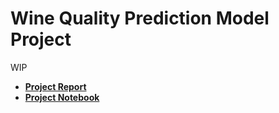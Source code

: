 # Wine Quality Prediction Model Project
WIP
- **[Project Report](https://github.com/Cvboukalis/Machine-Learning-Projects/blob/main/Wine%20Quality%20Prediction%20Model/Report.pdf)**
- **[Project Notebook](https://github.com/Cvboukalis/Machine-Learning-Projects/blob/main/Wine%20Quality%20Prediction%20Model/wine_quality_model.ipynb)**
